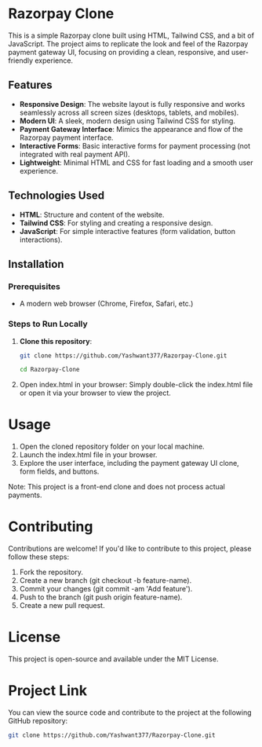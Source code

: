 # Razorpay Clone

This is a simple Razorpay clone built using HTML, Tailwind CSS, and a bit of JavaScript. The project aims to replicate the look and feel of the Razorpay payment gateway UI, focusing on providing a clean, responsive, and user-friendly experience.

## Features

- **Responsive Design**: The website layout is fully responsive and works seamlessly across all screen sizes (desktops, tablets, and mobiles).
- **Modern UI**: A sleek, modern design using Tailwind CSS for styling.
- **Payment Gateway Interface**: Mimics the appearance and flow of the Razorpay payment interface.
- **Interactive Forms**: Basic interactive forms for payment processing (not integrated with real payment API).
- **Lightweight**: Minimal HTML and CSS for fast loading and a smooth user experience.

## Technologies Used

- **HTML**: Structure and content of the website.
- **Tailwind CSS**: For styling and creating a responsive design.
- **JavaScript**: For simple interactive features (form validation, button interactions).
  
## Installation

### Prerequisites

- A modern web browser (Chrome, Firefox, Safari, etc.)

### Steps to Run Locally

1. **Clone this repository**:
   ```bash
   git clone https://github.com/Yashwant377/Razorpay-Clone.git

   cd Razorpay-Clone

3. Open index.html in your browser: Simply double-click the index.html file or open it via your browser to view the project.

# Usage

1. Open the cloned repository folder on your local machine.
2. Launch the index.html file in your browser.
3. Explore the user interface, including the payment gateway UI clone, form fields, and buttons.

Note: This project is a front-end clone and does not process actual payments.

# Contributing

Contributions are welcome! If you'd like to contribute to this project, please follow these steps:

1. Fork the repository.
2. Create a new branch (git checkout -b feature-name).
3. Commit your changes (git commit -am 'Add feature').
4. Push to the branch (git push origin feature-name).
5. Create a new pull request.

# License

This project is open-source and available under the MIT License.

# Project Link

You can view the source code and contribute to the project at the following GitHub repository:
   ```bash 
   git clone https://github.com/Yashwant377/Razorpay-Clone.git